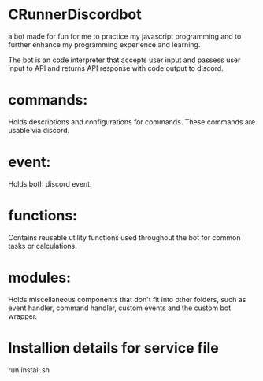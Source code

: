 # CRunnerDiscordbot
a bot made for fun for me to practice my javascript programming and to further enhance my programming experience and learning.

The bot is an code interpreter that accepts user input and passess user input to API and returns API response with code output to discord.

# commands:
Holds descriptions and configurations for commands. These commands are usable via discord.

# event: 
Holds both discord event.

# functions:
Contains reusable utility functions used throughout the bot for common tasks or calculations.

# modules:
Holds miscellaneous components that don't fit into other folders, such as event handler, command handler, custom events and the custom bot wrapper.

# Installion details for service file
run install.sh 






